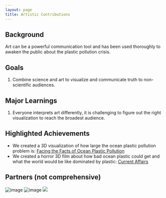 ```yaml
---
layout: page
title: Artistic Contributions
---
```


## Background
Art can be a powerful communication tool and has been used thoroughly to awaken the public about the plastic pollution crisis.

## Goals
1. Combine science and art to visualize and communicate truth to non-scientific audiences. 

## Major Learnings
1. Everyone interprets art differently, it is challenging to figure out the right visualization to reach the broadest audience. 

## Highlighted Achievements
- We created a 3D visualization of how large the ocean plastic pollution problem is: [Facing the Facts of Ocean Plastic Pollution](http://digitaltopo.net/dev/projects/natgeo-oceans-viz/)
- We created a horror 3D film about how bad ocean plastic could get and what the world would be like dominated by plastic: [Current Affairs](https://shuruqtramontini.com/CURRENT-AFFAIRS)

## Partners (not comprehensive)
![image](https://user-images.githubusercontent.com/26821843/136639629-98e3374a-5101-43a1-91d4-a95e46d125fe.png)
![image](https://www.bestarchitecturemasters.com/wp-content/uploads/2019/06/sci-arc-LOGO-01.png)
![](https://upload.wikimedia.org/wikipedia/commons/7/7e/NSF_logo.png)

